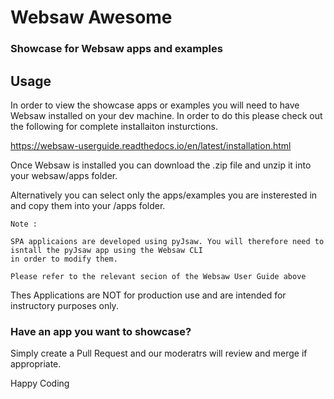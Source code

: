 # Websaw Awesome

### Showcase for Websaw apps and examples

## Usage
In order to view the showcase apps or examples you will need to have Websaw installed on your dev machine. In order to do this please check out the following for complete installaiton insturctions. 

https://websaw-userguide.readthedocs.io/en/latest/installation.html

Once Websaw is installed you can download the .zip file and unzip it into your websaw/apps folder.

Alternatively you can select only the apps/examples you are insterested in and copy them into your /apps folder.

```
Note :

SPA applicaions are developed using pyJsaw. You will therefore need to isntall the pyJsaw app using the Websaw CLI 
in order to modify them.

Please refer to the relevant secion of the Websaw User Guide above
```

Thes Applications are NOT for production use and are intended for instructory purposes only.

### Have an app you want to showcase?

Simply create a Pull Request and our moderatrs will review and merge if appropriate. 

Happy Coding
